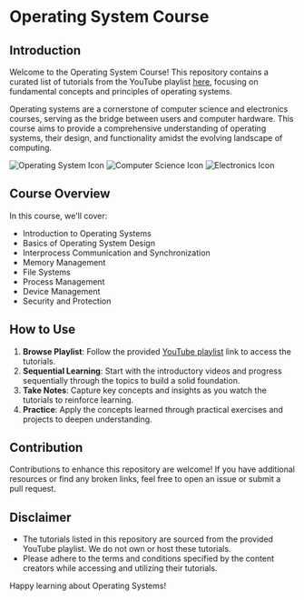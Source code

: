 # Operating System Course

## Introduction
Welcome to the Operating System Course! This repository contains a curated list of tutorials from the YouTube playlist [here](https://www.youtube.com/playlist?list=PLBlnK6fEyqRiVhbXDGLXDk_OQAeuVcp2O), focusing on fundamental concepts and principles of operating systems. 

Operating systems are a cornerstone of computer science and electronics courses, serving as the bridge between users and computer hardware. This course aims to provide a comprehensive understanding of operating systems, their design, and functionality amidst the evolving landscape of computing.

![Operating System Icon](https://example.com/os_icon.png)
![Computer Science Icon](https://example.com/cs_icon.png)
![Electronics Icon](https://example.com/electronics_icon.png)

## Course Overview
In this course, we'll cover:

- Introduction to Operating Systems
- Basics of Operating System Design
- Interprocess Communication and Synchronization
- Memory Management
- File Systems
- Process Management
- Device Management
- Security and Protection

## How to Use
1. **Browse Playlist**: Follow the provided [YouTube playlist](https://www.youtube.com/playlist?list=PLBlnK6fEyqRiVhbXDGLXDk_OQAeuVcp2O) link to access the tutorials.
2. **Sequential Learning**: Start with the introductory videos and progress sequentially through the topics to build a solid foundation.
3. **Take Notes**: Capture key concepts and insights as you watch the tutorials to reinforce learning.
4. **Practice**: Apply the concepts learned through practical exercises and projects to deepen understanding.

## Contribution
Contributions to enhance this repository are welcome! If you have additional resources or find any broken links, feel free to open an issue or submit a pull request.

## Disclaimer
- The tutorials listed in this repository are sourced from the provided YouTube playlist. We do not own or host these tutorials.
- Please adhere to the terms and conditions specified by the content creators while accessing and utilizing their tutorials.

Happy learning about Operating Systems!
